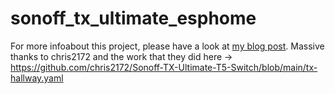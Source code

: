 # sonoff_tx_ultimate_esphome

For more infoabout this project, please have a look at [my blog post](https://tristam.ie/2023/944/).  Massive thanks to chris2172 and the work that they did here -> https://github.com/chris2172/Sonoff-TX-Ultimate-T5-Switch/blob/main/tx-hallway.yaml

